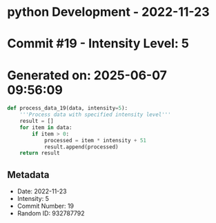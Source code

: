﻿# python Development - 2022-11-23
# Commit #19 - Intensity Level: 5
# Generated on: 2025-06-07 09:56:09
```python
def process_data_19(data, intensity=5):
    '''Process data with specified intensity level'''
    result = []
    for item in data:
        if item > 0:
            processed = item * intensity + 51
            result.append(processed)
    return result
```
## Metadata
- Date: 2022-11-23
- Intensity: 5
- Commit Number: 19
- Random ID: 932787792
